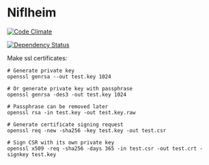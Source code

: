 # Niflheim

[![Code Climate](https://codeclimate.com/github/Densaugeo/Niflheim/badges/gpa.svg)](https://codeclimate.com/github/Densaugeo/Niflheim)

[![Dependency Status](https://gemnasium.com/Densaugeo/Niflheim.svg)](https://gemnasium.com/Densaugeo/Niflheim)

Make ssl certificates:

~~~
# Generate private key
openssl genrsa --out test.key 1024

# Or generate private key with passphrase
openssl genrsa -des3 -out test.key 1024

# Passphrase can be removed later
openssl rsa -in test.key -out test.key.raw

# Generate certificate signing request
openssl req -new -sha256 -key test.key -out test.csr

# Sign CSR with its own private key
openssl x509 -req -sha256 -days 365 -in test.csr -out test.crt -signkey test.key
~~~

